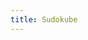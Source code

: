 ```yaml
---
title: Sudokube
---
```


<head>
		<meta charset="utf-8">
		<meta name="viewport" content="width=device-width, initial-scale = 1.0, maximum-scale=1.0, user-scalable=no" />
		<meta property="og:description" content="Personal perfolio website of Steven Sawtelle">
		<meta property="og:site_name" content="Steven Sawtelle" />
		<title>Steven Sawtelle - Sudokube</title>
		<link rel="stylesheet" type="text/css" href="../css/style.css">
		<script data-goatcounter="https://stevensawtelle.goatcounter.com/count" async src="//gc.zgo.at/count.js"></script>
</head>

<script src="./puzzles/sudoku/sudoku_generate.js" type="module"></script>